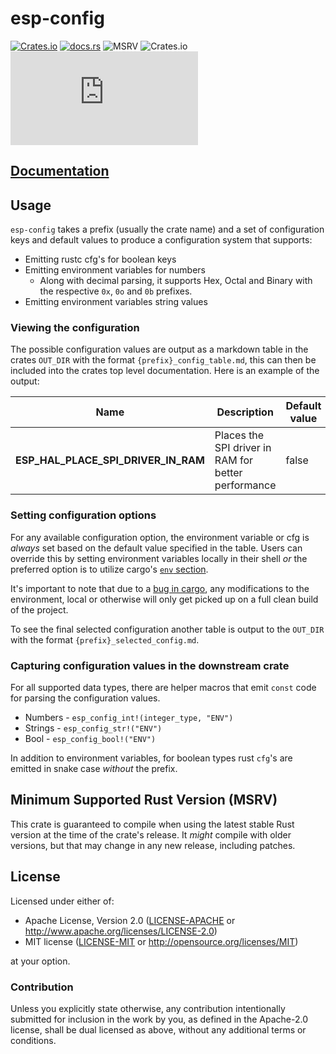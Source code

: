# esp-config

[![Crates.io](https://img.shields.io/crates/v/esp-config?labelColor=1C2C2E&color=C96329&logo=Rust&style=flat-square)](https://crates.io/crates/esp-config)
[![docs.rs](https://img.shields.io/docsrs/esp-config?labelColor=1C2C2E&color=C96329&logo=rust&style=flat-square)](https://docs.rs/esp-config)
![MSRV](https://img.shields.io/badge/MSRV-1.84-blue?labelColor=1C2C2E&style=flat-square)
![Crates.io](https://img.shields.io/crates/l/esp-config?labelColor=1C2C2E&style=flat-square)
[![Matrix](https://img.shields.io/matrix/esp-rs:matrix.org?label=join%20matrix&labelColor=1C2C2E&color=BEC5C9&logo=matrix&style=flat-square)](https://matrix.to/#/#esp-rs:matrix.org)

## [Documentation](https://docs.espressif.com/projects/rust/esp-config/latest/)

## Usage

`esp-config` takes a prefix (usually the crate name) and a set of configuration keys and default values to produce a configuration system that supports:

- Emitting rustc cfg's for boolean keys
- Emitting environment variables for numbers
  - Along with decimal parsing, it supports Hex, Octal and Binary with the respective `0x`, `0o` and `0b` prefixes.
- Emitting environment variables string values

### Viewing the configuration

The possible configuration values are output as a markdown table in the crates `OUT_DIR` with the format `{prefix}_config_table.md`, this can then be included into the crates top level documentation. Here is an example of the output:


| Name                                | Description                                         | Default value |
| ----------------------------------- | --------------------------------------------------- | ------------- |
| **ESP_HAL_PLACE_SPI_DRIVER_IN_RAM** | Places the SPI driver in RAM for better performance | false         |

### Setting configuration options

For any available configuration option, the environment variable or cfg is _always_ set based on the default value specified in the table. Users can override this by setting environment variables locally in their shell _or_ the preferred option is to utilize cargo's [`env` section](https://doc.rust-lang.org/cargo/reference/config.html#env).

It's important to note that due to a [bug in cargo](https://github.com/rust-lang/cargo/issues/10358), any modifications to the environment, local or otherwise will only get picked up on a full clean build of the project.

To see the final selected configuration another table is output to the `OUT_DIR` with the format `{prefix}_selected_config.md`.

### Capturing configuration values in the downstream crate

For all supported data types, there are helper macros that emit `const` code for parsing the configuration values.

- Numbers - `esp_config_int!(integer_type, "ENV")`
- Strings - `esp_config_str!("ENV")`
- Bool - `esp_config_bool!("ENV")`

In addition to environment variables, for boolean types rust `cfg`'s are emitted in snake case _without_ the prefix.

## Minimum Supported Rust Version (MSRV)

This crate is guaranteed to compile when using the latest stable Rust version at the time of the crate's release. It _might_ compile with older versions, but that may change in any new release, including patches.

## License

Licensed under either of:

- Apache License, Version 2.0 ([LICENSE-APACHE](../LICENSE-APACHE) or <http://www.apache.org/licenses/LICENSE-2.0>)
- MIT license ([LICENSE-MIT](../LICENSE-MIT) or <http://opensource.org/licenses/MIT>)

at your option.

### Contribution

Unless you explicitly state otherwise, any contribution intentionally submitted for inclusion in
the work by you, as defined in the Apache-2.0 license, shall be dual licensed as above, without
any additional terms or conditions.
